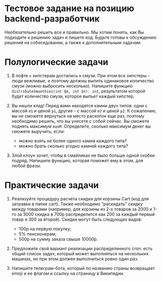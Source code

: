# Тестовое задание на позицию backend-разработчик

Необязательно решить все и правильно. Мы хотим понять, как Вы подходите к решению задач и пишете код. 
Будьте готовы к обсуждению решений на собеседовании, а также к дополнительным задачам.

# Полулогические задачи

1. В лофте `n` хипстерам достались `m` смузи. 
При этом все хипстеры - люди вежливые, и поэтому должны выпить одинаковое количество смузи (можно выбросить несколько). 
Напишите функцию `distributeSmoothies(int $m, int $n): int`, результатом которой будет количество смузи, которое выпьет каждый хипстер.

2. Вы нашли клад! Перед вами находятся камни двух типов: одни с массой `m1` и ценой `p1`, другие - с массой `m2` и ценой `p2`. 
К сожалению, вы не сможете вернуться на место раскопок еще раз, поэтому необходимо решить, что вы унесете с собой сейчас. 
Вы сможете поднять максимум `maxM`. Определите, сколько максимум денег вы сможете выручить, если:
   - можно взять не более одного камня каждого типа?
   - можно брать сколько угодно камней каждого типа?
   
3. Злой клоун хочет, чтобы в смайликах не было больше одной скобки подряд. Напишите функцию, которая поможет ему в этом, для любой фразы.

# Практические задачи

1. Реализуйте процедуру расчета скидки для корзины Cart (код для затравки в папке cart). 
Также необходимо “раскидать” скидку между товарами (например, для корзины из 2-х товаров за 2000 и 1-го за 3000 скидка в 700р распределится как 200 за каждый первый товар и 300 за второй). 
Скидки могут быть следующих видов:
   - 100р на первую покупку;
   - 5% пенсионерам;
   - 500р на сумму заказа свыше 10000р.
   
2. Предложите свой вариант реализации распределенного cron: есть общий список задач, который может выполняться на нескольких машинах, но при этом должен выполниться ровно один раз.

3. Напишите телеграм-бота, который по названию страны возвращает emoji и ее флагом и ссылку на страницу в Википедии.
